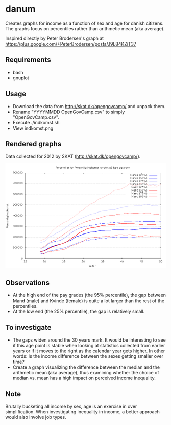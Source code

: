 danum
=====

Creates graphs for income as a function of sex and age for danish citizens.
The graphs focus on percentiles rather than arithmetic mean (aka average).


Inspired directly by Peter Brodersen's graph at
https://plus.google.com/+PeterBrodersen/posts/J9L84KZiT37


Requirements
------------

- bash
- gnuplot


Usage
-----

- Download the data from http://skat.dk/opengovcamp/ and unpack them.
- Rename "YYYYMMDD OpenGovCamp.csv" to simply "OpenGovCamp.csv".
- Execute ./indkomst.sh
- View indkomst.png

Rendered graphs
---------------
Data collected for 2012 by SKAT (http://skat.dk/opengovcamp/).


![Graph rendered 20131119](indkomst_20131119.png)

Observations
------------

- At the high end of the pay grades (the 95% percentile), the gap between Mand (male) and Kvinde (female) is quite a lot larger than the rest of the percentiles.
- At the low end (the 25% percentile), the gap is relatively small.

To investigate
--------------
- The gaps widen around the 30 years mark. It would be interesting to see if this age point is stable when looking at statistics collected from earlier years or if it moves to the right as the calendar year gets higher. In other words: Is the income difference between the sexes getting smaller over time?
- Create a graph visualizing the difference between the median and the arithmetic mean (aka average), thus examining whether the choice of median vs. mean has a high impact on perceived income inequality.

Note
----
Brutally bucketing all income by sex, age is an exercise in over simplification. When investigating inequality in income, a better approach would also involve job types.

